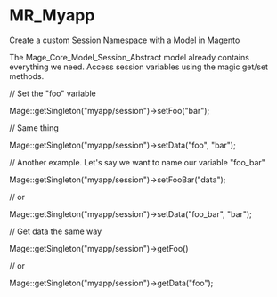 # MR_Myapp
Create a custom Session Namespace with a Model in Magento

The Mage_Core_Model_Session_Abstract model already contains everything we need. Access session variables using the magic get/set methods.




// Set the "foo" variable

Mage::getSingleton("myapp/session")->setFoo("bar");



// Same thing

Mage::getSingleton("myapp/session")->setData("foo", "bar");



// Another example. Let's say we want to name our variable "foo_bar"

Mage::getSingleton("myapp/session")->setFooBar("data");



// or

Mage::getSingleton("myapp/session")->setData("foo_bar", "bar");



// Get data the same way

Mage::getSingleton("myapp/session")->getFoo()



// or

Mage::getSingleton("myapp/session")->getData("foo");
